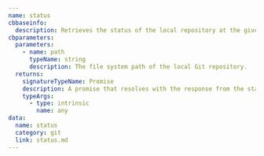 ```yaml
---
name: status
cbbaseinfo:
  description: Retrieves the status of the local repository at the given path.
cbparameters:
  parameters:
    - name: path
      typeName: string
      description: The file system path of the local Git repository.
  returns:
    signatureTypeName: Promise
    description: A promise that resolves with the response from the status event.
    typeArgs:
      - type: intrinsic
        name: any
data:
  name: status
  category: git
  link: status.md
---
```

<CBBaseInfo/> 
 <CBParameters/>